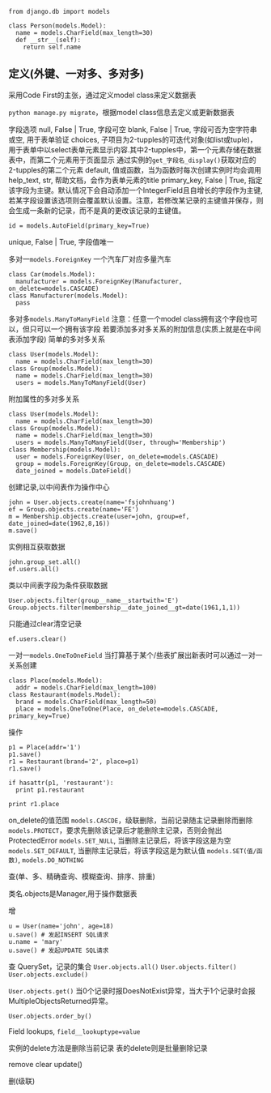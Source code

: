 ```
from django.db import models

class Person(models.Model):
  name = models.CharField(max_length=30)
  def __str__(self):
    return self.name
```

## 定义(外键、一对多、多对多)

采用Code First的主张，通过定义model class来定义数据表


`python manage.py migrate`，根据model class信息去定义或更新数据表

字段选项
null, False | True, 字段可空
blank, False | True, 字段可否为空字符串或空, 用于表单验证
choices, 子项目为2-tupples的可迭代对象(如list或tuple)，用于表单中以select表单元素显示内容.其中2-tupples中，第一个元素存储在数据表中，而第二个元素用于页面显示
通过实例的`get_字段名_display()`获取对应的2-tupples的第二个元素
default, 值或函数，当为函数时每次创建实例时均会调用
help_text, str, 帮助文档，会作为表单元素的title
primary_key, False | True, 指定该字段为主键。默认情况下会自动添加一个IntegerField且自增长的字段作为主键, 若某字段设置该选项则会覆盖默认设置。注意，若修改某记录的主键值并保存，则会生成一条新的记录，而不是真的更改该记录的主键值。
```
id = models.AutoField(primary_key=True)
```
unique, False | True, 字段值唯一


多对一`models.ForeignKey`
一个汽车厂对应多量汽车
```
class Car(models.Model):
  manufacturer = models.ForeignKey(Manufacturer, on_delete=models.CASCADE)
class Manufacturer(models.Model):
  pass
```

多对多`models.ManyToManyField`
注意：任意一个model class拥有这个字段也可以，但只可以一个拥有该字段
若要添加多对多关系的附加信息(实质上就是在中间表添加字段)
简单的多对多关系
```
class User(models.Model):
  name = models.CharField(max_length=30)
class Group(models.Model):
  name = models.CharField(max_length=30)
  users = models.ManyToManyField(User)
```
附加属性的多对多关系
```
class User(models.Model):
  name = models.CharField(max_length=30)
class Group(models.Model):
  name = models.CharField(max_length=30)
  users = models.ManyToManyField(User, through='Membership')
class Membership(models.Model):
  user = models.ForeignKey(User, on_delete=models.CASCADE)
  group = models.ForeignKey(Group, on_delete=models.CASCADE)
  date_joined = models.DateField()
```
创建记录,以中间表作为操作中心
```
john = User.objects.create(name='fsjohnhuang')
ef = Group.objects.create(name='FE')
m = Membership.objects.create(user=john, group=ef, date_joined=date(1962,8,16))
m.save()
```
实例相互获取数据
```
john.group_set.all()
ef.users.all()
```
类以中间表字段为条件获取数据
```
User.objects.filter(group__name__startwith='E')
Group.objects.filter(membership__date_joined__gt=date(1961,1,1))
```
只能通过clear清空记录
```
ef.users.clear()
```
一对一`models.OneToOneField`
当打算基于某个/些表扩展出新表时可以通过一对一关系创建
```
class Place(models.Model):
  addr = models.CharField(max_length=100)
class Restaurant(models.Model):
  brand = models.CharField(max_length=50)
  place = models.OneToOne(Place, on_delete=models.CASCADE, primary_key=True)
```
操作
```
p1 = Place(addr='1')
p1.save()
r1 = Restaurant(brand='2', place=p1)
r1.save()

if hasattr(p1, 'restaurant'):
  print p1.restaurant

print r1.place
```
on_delete的值范围
`models.CASCDE`，级联删除，当前记录随主记录删除而删除
`models.PROTECT`，要求先删除该记录后才能删除主记录，否则会抛出ProtectedError
`models.SET_NULL`, 当删除主记录后，将该字段这是为空
`models.SET_DEFAULT`, 当删除主记录后，将该字段这是为默认值
`models.SET(值/函数)`,
`models.DO_NOTHING`


查(单、多、精确查询、模糊查询、排序、排重)

类名.objects是Manager,用于操作数据表

增
```
u = User(name='john', age=18)
u.save() # 发起INSERT SQL请求
u.name = 'mary'
u.save() # 发起UPDATE SQL请求
```

查
QuerySet，记录的集合
`User.objects.all()`
`User.objects.filter()`
`User.objects.exclude()`

`User.objects.get()`
当0个记录时报DoesNotExist异常，当大于1个记录时会报MultipleObjectsReturned异常。

`User.objects.order_by()`

Field lookups, `field__lookuptype=value`

实例的delete方法是删除当前记录
表的delete则是批量删除记录

remove
clear
update()

删(级联)


